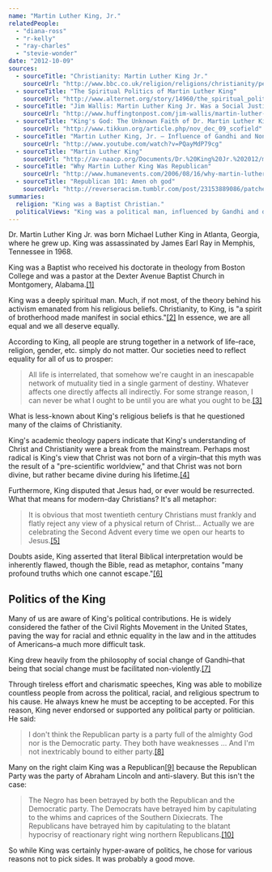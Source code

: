 ```yaml
---
name: "Martin Luther King, Jr."
relatedPeople:
  - "diana-ross"
  - "r-kelly"
  - "ray-charles"
  - "stevie-wonder"
date: "2012-10-09"
sources:
  - sourceTitle: "Christianity: Martin Luther King Jr."
    sourceUrl: "http://www.bbc.co.uk/religion/religions/christianity/people/mlk.shtml"
  - sourceTitle: "The Spiritual Politics of Martin Luther King"
    sourceUrl: "http://www.alternet.org/story/14960/the_spiritual_politics_of_martin_luther_king"
  - sourceTitle: "Jim Wallis: Martin Luther King Jr. Was a Social Justice Christian"
    sourceUrl: "http://www.huffingtonpost.com/jim-wallis/martin-luther-king-jr-was_b_695964.html"
  - sourceTitle: "King's God: The Unknown Faith of Dr. Martin Luther King Jr."
    sourceUrl: "http://www.tikkun.org/article.php/nov_dec_09_scofield"
  - sourceTitle: "Martin Luther King, Jr. – Influence of Gandhi and Nonviolence↩"
    sourceUrl: "http://www.youtube.com/watch?v=PQayMdP79cg"
  - sourceTitle: "Martin Luther King"
    sourceUrl: "http://av-naacp.org/Documents/Dr.%20King%20Jr.%202012/martin_luther_king_doc_2012.htm"
  - sourceTitle: "Why Martin Luther King Was Republican"
    sourceUrl: "http://www.humanevents.com/2006/08/16/why-martin-luther-king-was-republican/"
  - sourceTitle: "Republican 101: Amen oh god"
    sourceUrl: "http://reverseracism.tumblr.com/post/23153889086/patchesthegreat-republican101-amen-oh-god"
summaries:
  religion: "King was a Baptist Christian."
  politicalViews: "King was a political man, influenced by Gandhi and dedicated to social change. But he eschewed American party politics for activism."
---
```


Dr. Martin Luther King Jr. was born Michael Luther King in Atlanta, Georgia, where he grew up. King was assassinated by James Earl Ray in Memphis, Tennessee in 1968.

King was a Baptist who received his doctorate in theology from Boston College and was a pastor at the Dexter Avenue Baptist Church in Montgomery, Alabama.<a class="source-citation" href="#http%3A%2F%2Fwww.bbc.co.uk%2Freligion%2Freligions%2Fchristianity%2Fpeople%2Fmlk.shtml" title="Christianity: Martin Luther King Jr.">[1]</a>

King was a deeply spiritual man. Much, if not most, of the theory behind his activism emanated from his religious beliefs. Christianity, to King, is "a spirit of brotherhood made manifest in social ethics."<a class="source-citation" href="#http%3A%2F%2Fwww.alternet.org%2Fstory%2F14960%2Fthe_spiritual_politics_of_martin_luther_king" title="The Spiritual Politics of Martin Luther King">[2]</a> In essence, we are all equal and we all deserve equally.

According to King, all people are strung together in a network of life–race, religion, gender, etc. simply do not matter. Our societies need to reflect equality for all of us to prosper:

>All life is interrelated, that somehow we're caught in an inescapable network of mutuality tied in a single garment of destiny. Whatever affects one directly affects all indirectly. For some strange reason, I can never be what I ought to be until you are what you ought to be.<a class="source-citation" href="#http%3A%2F%2Fwww.huffingtonpost.com%2Fjim-wallis%2Fmartin-luther-king-jr-was_b_695964.html" title="Jim Wallis: Martin Luther King Jr. Was a Social Justice Christian">[3]</a>

What is less-known about King's religious beliefs is that he questioned many of the claims of Christianity.

King's academic theology papers indicate that King's understanding of Christ and Christianity were a break from the mainstream. Perhaps most radical is King's view that Christ was not born of a virgin–that this myth was the result of a "pre-scientific worldview," and that Christ was not born divine, but rather became divine during his lifetime.<a class="source-citation" href="#http%3A%2F%2Fwww.tikkun.org%2Farticle.php%2Fnov_dec_09_scofield" title="King&apos;s God: The Unknown Faith of Dr. Martin Luther King Jr.">[4]</a>

Furthermore, King disputed that Jesus had, or ever would be resurrected. What that means for modern-day Christians? It's all metaphor:

>It is obvious that most twentieth century Christians must frankly and flatly reject any view of a physical return of Christ… Actually we are celebrating the Second Advent every time we open our hearts to Jesus.<a class="source-citation" href="#http%3A%2F%2Fwww.tikkun.org%2Farticle.php%2Fnov_dec_09_scofield" title="King&apos;s God: The Unknown Faith of Dr. Martin Luther King Jr">[5]</a>

Doubts aside, King asserted that literal Biblical interpretation would be inherently flawed, though the Bible, read as metaphor, contains "many profound truths which one cannot escape."<a class="source-citation" href="#http%3A%2F%2Fwww.tikkun.org%2Farticle.php%2Fnov_dec_09_scofield" title="King&apos;s God: The Unknown Faith of Dr. Martin Luther King Jr.">[6]</a>

## Politics of the King

Many of us are aware of King's political contributions. He is widely considered the father of the Civil Rights Movement in the United States, paving the way for racial and ethnic equality in the law and in the attitudes of Americans–a much more difficult task.

King drew heavily from the philosophy of social change of Gandhi–that being that social change must be facilitated non-violently.<a class="source-citation" href="#http%3A%2F%2Fwww.youtube.com%2Fwatch%3Fv%3DPQayMdP79cg" title="Martin Luther King, Jr. – Influence of Gandhi and Nonviolence↩">[7]</a>

Through tireless effort and charismatic speeches, King was able to mobilize countless people from across the political, racial, and religious spectrum to his cause. He always knew he must be accepting to be accepted. For this reason, King never endorsed or supported any political party or politician. He said:

>I don't think the Republican party is a party full of the almighty God nor is the Democratic party. They both have weaknesses … And I'm not inextricably bound to either party.<a class="source-citation" href="#http%3A%2F%2Fav-naacp.org%2FDocuments%2FDr.%2520King%2520Jr.%25202012%2Fmartin_luther_king_doc_2012.htm" title="Martin Luther King">[8]</a>

Many on the right claim King was a Republican<a class="source-citation" href="#http%3A%2F%2Fwww.humanevents.com%2F2006%2F08%2F16%2Fwhy-martin-luther-king-was-republican%2F" title="Why Martin Luther King Was Republican">[9]</a> because the Republican Party was the party of Abraham Lincoln and anti-slavery. But this isn't the case:

>The Negro has been betrayed by both the Republican and the Democratic party. The Democrats have betrayed him by capitulating to the whims and caprices of the Southern Dixiecrats. The Republicans have betrayed him by capitulating to the blatant hypocrisy of reactionary right wing northern Republicans.<a class="source-citation" href="#http%3A%2F%2Freverseracism.tumblr.com%2Fpost%2F23153889086%2Fpatchesthegreat-republican101-amen-oh-god" title="Republican 101: Amen oh god">[10]</a>

So while King was certainly hyper-aware of politics, he chose for various reasons not to pick sides. It was probably a good move.